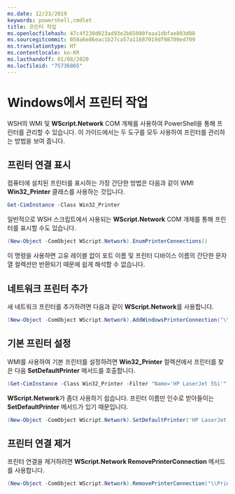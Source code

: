 ```yaml
---
ms.date: 12/23/2019
keywords: powershell,cmdlet
title: 프린터 작업
ms.openlocfilehash: 47c4f230d023ad93e2b65080feaa1dbfae803d08
ms.sourcegitcommit: 058a6e86eac1b27ca57a11687019df98709ed709
ms.translationtype: HT
ms.contentlocale: ko-KR
ms.lasthandoff: 01/08/2020
ms.locfileid: "75736865"
---
```

# <a name="working-with-printers-in-windows"></a>Windows에서 프린터 작업

WSH의 WMI 및 **WScript.Network** COM 개체를 사용하여 PowerShell을 통해 프린터를 관리할 수 있습니다. 이 가이드에서는 두 도구를 모두 사용하여 프린터를 관리하는 방법을 보여 줍니다.

## <a name="listing-printer-connections"></a>프린터 연결 표시

컴퓨터에 설치된 프린터를 표시하는 가장 간단한 방법은 다음과 같이 WMI **Win32_Printer** 클래스를 사용하는 것입니다.

```powershell
Get-CimInstance -Class Win32_Printer
```

일반적으로 WSH 스크립트에서 사용되는 **WScript.Network** COM 개체를 통해 프린터를 표시할 수도 있습니다.

```powershell
(New-Object -ComObject WScript.Network).EnumPrinterConnections()
```

이 명령을 사용하면 고유 레이블 없이 포트 이름 및 프린터 디바이스 이름의 간단한 문자열 컬렉션만 반환되기 때문에 쉽게 해석할 수 없습니다.

## <a name="adding-a-network-printer"></a>네트워크 프린터 추가

새 네트워크 프린터를 추가하려면 다음과 같이 **WScript.Network**를 사용합니다.

```powershell
(New-Object -ComObject WScript.Network).AddWindowsPrinterConnection("\\Printserver01\Xerox5")
```

## <a name="setting-a-default-printer"></a>기본 프린터 설정

WMI를 사용하여 기본 프린터를 설정하려면 **Win32_Printer** 컬렉션에서 프린터를 찾은 다음 **SetDefaultPrinter** 메서드를 호출합니다.

```powershell
(Get-CimInstance -Class Win32_Printer -Filter "Name='HP LaserJet 5Si'").SetDefaultPrinter()
```

**WScript.Network**가 좀더 사용하기 쉽습니다. 프린터 이름만 인수로 받아들이는 **SetDefaultPrinter** 메서드가 있기 때문입니다.

```powershell
(New-Object -ComObject WScript.Network).SetDefaultPrinter('HP LaserJet 5Si')
```

## <a name="removing-a-printer-connection"></a>프린터 연결 제거

프린터 연결을 제거하려면 **WScript.Network RemovePrinterConnection** 메서드를 사용합니다.

```powershell
(New-Object -ComObject WScript.Network).RemovePrinterConnection("\\Printserver01\Xerox5")
```
